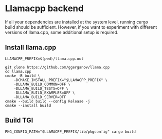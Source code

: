 # Llamacpp backend

If all your dependencies are installed at the system level, running
cargo build should be sufficient. However, if you want to experiment
with different versions of llama.cpp, some additional setup is required.

## Install llama.cpp

    LLAMACPP_PREFIX=$(pwd)/llama.cpp.out

    git clone https://github.com/ggerganov/llama.cpp
    cd llama.cpp
    cmake -B build \
        -DCMAKE_INSTALL_PREFIX="$LLAMACPP_PREFIX" \
        -DLLAMA_BUILD_COMMON=OFF \
        -DLLAMA_BUILD_TESTS=OFF \
        -DLLAMA_BUILD_EXAMPLES=OFF \
        -DLLAMA_BUILD_SERVER=OFF
    cmake --build build --config Release -j
    cmake --install build

## Build TGI

    PKG_CONFIG_PATH="$LLAMACPP_PREFIX/lib/pkgconfig" cargo build
